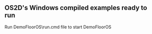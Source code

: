 ## OS2D's Windows compiled examples ready to run

Run DemoFloorOS\run.cmd file to start DemoFloorOS
